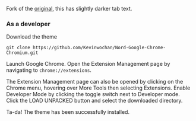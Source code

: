 Fork of the [original](https://github.com/Kevinwochan/Nord-Google-Chrome-Chromium), this has slightly darker tab text.

### As a developer
Download the theme
```
git clone https://github.com/Kevinwochan/Nord-Google-Chrome-Chromium.git
```
Launch Google Chrome.
Open the Extension Management page by navigating to ```chrome://extensions```.

The Extension Management page can also be opened by clicking on the Chrome menu, hovering over More Tools then selecting Extensions.
Enable Developer Mode by clicking the toggle switch next to Developer mode.
Click the LOAD UNPACKED button and select the downloaded directory.

Ta-da! The theme has been successfully installed. 
